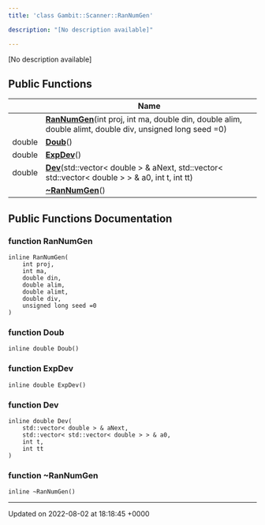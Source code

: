 ```yaml
---
title: 'class Gambit::Scanner::RanNumGen'

description: "[No description available]"

---
```









[No description available]

## Public Functions

|                | Name           |
| -------------- | -------------- |
| | **[RanNumGen](/documentation/code/darkbit_development/classes/classgambit_1_1scanner_1_1rannumgen/#function-rannumgen)**(int proj, int ma, double din, double alim, double alimt, double div, unsigned long seed =0) |
| double | **[Doub](/documentation/code/darkbit_development/classes/classgambit_1_1scanner_1_1rannumgen/#function-doub)**() |
| double | **[ExpDev](/documentation/code/darkbit_development/classes/classgambit_1_1scanner_1_1rannumgen/#function-expdev)**() |
| double | **[Dev](/documentation/code/darkbit_development/classes/classgambit_1_1scanner_1_1rannumgen/#function-dev)**(std::vector< double > & aNext, std::vector< std::vector< double > > & a0, int t, int tt) |
| | **[~RanNumGen](/documentation/code/darkbit_development/classes/classgambit_1_1scanner_1_1rannumgen/#function-~rannumgen)**() |

## Public Functions Documentation

### function RanNumGen

```
inline RanNumGen(
    int proj,
    int ma,
    double din,
    double alim,
    double alimt,
    double div,
    unsigned long seed =0
)
```


### function Doub

```
inline double Doub()
```


### function ExpDev

```
inline double ExpDev()
```


### function Dev

```
inline double Dev(
    std::vector< double > & aNext,
    std::vector< std::vector< double > > & a0,
    int t,
    int tt
)
```


### function ~RanNumGen

```
inline ~RanNumGen()
```


-------------------------------

Updated on 2022-08-02 at 18:18:45 +0000